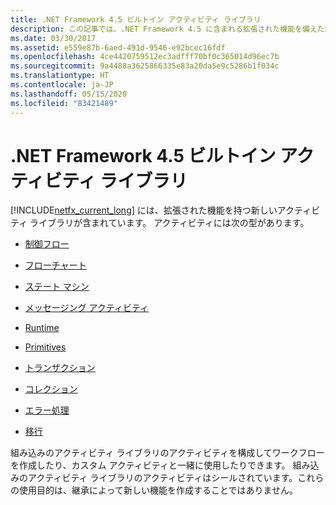 ```yaml
---
title: .NET Framework 4.5 ビルトイン アクティビティ ライブラリ
description: この記事では、.NET Framework 4.5 に含まれる拡張された機能を備えた新しいアクティビティ ライブラリについて説明します。
ms.date: 03/30/2017
ms.assetid: e559e87b-6aed-491d-9546-e92bcec16fdf
ms.openlocfilehash: 4ce4420759512ec3adfff70bf0c365014d96ec7b
ms.sourcegitcommit: 9a4488a3625866335e83a20da5e9c5286b1f034c
ms.translationtype: HT
ms.contentlocale: ja-JP
ms.lasthandoff: 05/15/2020
ms.locfileid: "83421489"
---
```

# <a name="net-framework-45-built-in-activity-library"></a>.NET Framework 4.5 ビルトイン アクティビティ ライブラリ

[!INCLUDE[netfx_current_long](../../../includes/netfx-current-long-md.md)] には、拡張された機能を持つ新しいアクティビティ ライブラリが含まれています。 アクティビティには次の型があります。

- [制御フロー](control-flow-activities-in-wf.md)

- [フローチャート](flowchart-activities-in-wf.md)

- [ステート マシン](state-machine-activities-in-wf.md)

- [メッセージング アクティビティ](../wcf/feature-details/messaging-activities.md)

- [Runtime](runtime-activities-in-wf.md)

- [Primitives](primitives-activities-in-wf.md)

- [トランザクション](transaction-activities-in-wf.md)

- [コレクション](collection-activities-in-wf.md)

- [エラー処理](error-handling-activities-in-wf.md)

- [移行](migration-activity-in-wf.md)

組み込みのアクティビティ ライブラリのアクティビティを構成してワークフローを作成したり、カスタム アクティビティと一緒に使用したりできます。 組み込みのアクティビティ ライブラリのアクティビティはシールされています。これらの使用目的は、継承によって新しい機能を作成することではありません。
